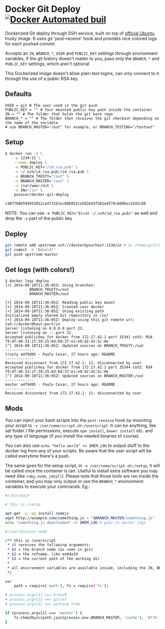 Docker Git Deploy [![Docker Automated buil](https://img.shields.io/docker/automated/pocesar/docker-git-deploy.svg)](https://hub.docker.com/r/pocesar/docker-git-deploy/)
================

Dockerized Git deploy through SSH service, built on top of [official Ubuntu](https://registry.hub.docker.com/_/ubuntu/) trusty image. It uses git 'post-receive' hook and provides nice colored logs for each pushed commit.

Accepts an `IN`, `BRANCH_*`, `USER` and `PUBLIC_KEY` settings through environment variables, if the git history doesn't matter to you, pass only the `BRANCH_*` and `PUBLIC_KEY` settings, which aren't optional

This Dockerized image doesn't allow plain text logins, can only connect to it through the use of a public RSA key.

## Defaults

```
USER = git # The user used in the git push
PUBLIC_KEY = "" # Your mounted public key path inside the container
IN = "" # The folder that holds the git bare repo
BRANCH_* = "" # The folder that receives the git checkout depending on the name of the variable
# use BRANCH_MASTER="/out" for example, or BRANCH_TESTING="/testout"
```

## Setup

```bash
$ docker run -d \
    -p 1234:22 \
    --name deploy \
    -e PUBLIC_KEY="/id_rsa.pub" \
    -v ~/.ssh/id_rsa.pub:/id_rsa.pub \
    -e BRANCH_TRUSTY="/out" \
    -e BRANCH_MASTER="/out" \
    -v /var/www:/out \
    -e IN="/in" \
    pocesar/docker-git-deploy

c48f7b86594953012ca4731b1ec08b053ce5826d3f501ed579c660bec42d2c88
```

NOTE: You can use `-e PUBLIC_KEY="$(cat ~/.ssh/id_rsa.pub)"` as well and drop the `-v` part of the public key

## Deploy

```bash
git remote add upstream ssh://docker@yourhost:1234/in # or /home/git/repo.git by default
git commit -m "Behold!"
git push upstream master
```

## Get logs (with colors!)

```
$ docker logs deploy
[+] 2014-09-18T11:36:05Z: Using branches:
         - BRANCH_TRUSTY=/out
         - BRANCH_MASTER=/out

[+] 2014-09-18T11:36:05Z: Reading public key mount
[+] 2014-09-18T11:36:05Z: Created user docker
[+] 2014-09-18T11:36:05Z: Using existing path
Initialized empty shared Git repository in /in/
[+] 2014-09-18T11:36:05Z: Deploy using this git remote url: ssh://docker@host:port/in
Server listening on 0.0.0.0 port 22.
Server listening on :: port 22.
Accepted publickey for docker from 172.17.42.1 port 35341 ssh2: RSA 79:4f:46:33:1f:39:25:6d:0d:37:e1:e0:d2:42:5c:0e
[^] 2014-09-18T11:36:05Z: Updated sources on BRANCH_TRUSTY:/out
-------------
trusty a4f9d05 - Paulo Cesar, 27 hours ago: README
-------------
Received disconnect from 172.17.42.1: 11: disconnected by user
Accepted publickey for docker from 172.17.42.1 port 35344 ssh2: RSA 79:4f:46:33:1f:39:25:6d:0d:37:e1:e0:d2:42:5c:0e
[^] 2014-09-18T11:36:05Z: Updated sources on BRANCH_MASTER:/out
-------------
master a4f9d05 - Paulo Cesar, 27 hours ago: README
-------------
Received disconnect from 172.17.42.1: 11: disconnected by user
```

## Mods

You can inject your bash scripts into the `post-receive` hook by mounting your script to `-v /var/some/script.sh:/userscript`. It can be anything, like set folder / file permissions, execute `npm install`, `bower install` etc. and any type of language (if you install the needed binaries of course).

You can also use `echo "hello world" >> $MEM_LOG` to output stuff to the docker log from any of your scripts. Be aware that the user script will be called everytime there's a push.

The same goes for the setup script, in `-v /var/some/script.sh:/setup`, it will be called once the container is ran. Useful to install extra software you may need (like `ruby`, `node`, `jekyll`). Please note that those tools are ran inside the container, and you may only output or use the `BRANCH_*` environment variables to execute your commands. Eg.:

```bash
#!/bin/bash

# this is /setup

apt-get -y -qq install nodejs
wget http://example.com/something.js > "$BRANCH_MASTER/something.js"
echo "something.js downloaded" >> $MEM_LOG # goes to docker logs
```

```bash
#!/usr/bin/env node

/** this is /userscript
 * it receives the following arguments:
 * $1 = the branch name (as seen in git)
 * $2 = the refname, like ea9da19
 * $3 = the current path of the working dir
 *
 * all environment variables are available inside, including the IN, BRANCH_* and GIT
 */

var
    path = require('path'), fs = require('fs');

# process.argv[1] === branch
# process.argv[2] === gitref
# process.argv[3] === working tree

if (process.argv[1] === 'master') {
    fs.chmodSync(path.join(process.env.BRANCH_MASTER, 'cache'), '0774');
}
```
